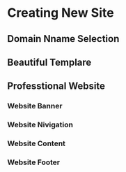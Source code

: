 # Creating New Site

## Domain Nname Selection

## Beautiful Templare

## Professtional Website

### Website Banner

### Website Nivigation

### Website Content

### Website Footer



